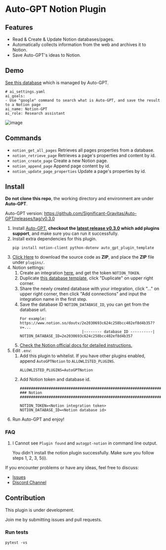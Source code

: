 # Auto-GPT Notion Plugin

## Features
- Read & Create & Update Notion databases/pages.
- Automatically collects information from the web and archives it to Notion.
- Save Auto-GPT's ideas to Notion.

## Demo
[See this database](https://doutv.notion.site/doutv/e3187aaa1aed42c39f0f372fdf84655e?v=b892e5b7d13f49ec8ff200916e79cf5b) which is managed by Auto-GPT.

```
# ai_settings.yaml
ai_goals:
- Use "google" command to search what is Auto-GPT, and save the result to a Notion page
ai_name: Notion-GPT
ai_role: Research assistant
```

![image](https://user-images.githubusercontent.com/20609724/234296458-f303140f-bf58-48d8-89e2-06f52806893d.png)

## Commands
- `notion_get_all_pages` Retrieves all pages properties from a database.
- `notion_retrieve_page` Retrieves a page's properties and content by id.
- `notion_create_page` Create a new Notion page.
- `notion_append_page` Append page content by id.
- `notion_update_page_properties` Update a page's properties by id.

## Install
**Do not clone this repo**, the working directory and environment are under **Auto-GPT**.

Auto-GPT version: https://github.com/Significant-Gravitas/Auto-GPT/releases/tag/v0.3.0

1. Install [Auto-GPT](https://github.com/Significant-Gravitas/Auto-GPT), **checkout the [latest release v0.3.0](https://github.com/Significant-Gravitas/Auto-GPT/releases/tag/v0.3.0) which add plugins support**, and make sure you can run it successfully.
2. Install extra dependencies for this plugin.
    ```
    pip install notion-client python-dotenv auto_gpt_plugin_template
    ```
3. [Click Here](https://github.com/doutv/Auto-GPT-Notion/archive/refs/heads/master.zip) to download the source code as **ZIP**, and place the **ZIP** file under `plugins/`.
4. Notion settings:
   1. Create an integration [here](https://www.notion.so/my-integrations), and get the token `NOTION_TOKEN`.
   2. Duplicate [this database template](https://doutv.notion.site/e3187aaa1aed42c39f0f372fdf84655e?v=b892e5b7d13f49ec8ff200916e79cf5b), click "Duplicate" on upper right corner.
   3. Share the newly created database with your integration, click "..." on upper right corner, then click "Add connections" and input the integration name in the first step.
   4. Save the database ID `NOTION_DATABASE_ID`, you can get from the database url.
        ```
        For example:
        https://www.notion.so/doutv/2e2030693c624c258bcc402ef8d4b357?v=...
                                    |-------- database ID ----------|
        NOTION_DATABASE_ID=2e2030693c624c258bcc402ef8d4b357
        ```
   6. [Check the Notion official docs for detailed instructions.](https://developers.notion.com/docs/create-a-notion-integration)
5. Edit `.env`:
   1. Add this plugin to whitelist. If you have other plugins enabled, append `AutoGPTNotion` to `ALLOWLISTED_PLUGINS`.
        ```
        ALLOWLISTED_PLUGINS=AutoGPTNotion
        ```
   2. Add Notion token and database id.
        ```
        ################################################################################
        ### Notion
        ################################################################################

        NOTION_TOKEN=<Notion integration token>
        NOTION_DATABASE_ID=<Notion database id>
        ```
6. Run Auto-GPT and enjoy!

### FAQ
1. I Cannot see `Plugin found` and `autogpt-notion` in command line output.  

    You didn't install the notion plugin successfully. Make sure you follow steps 1, 2, 3, 5(i).



If you encounter problems or have any ideas, feel free to discuss:
- [Issues](https://github.com/doutv/Auto-GPT-Notion/issues)
- [Discord Channel](https://discord.com/channels/1092243196446249134/1098882305000472626)

## Contribution
This plugin is under development. 

Join me by submitting issues and pull requests.

### Run tests
`pytest -vs`

